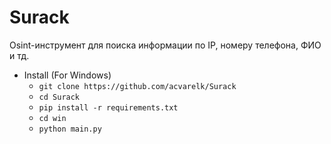 # Surack
Osint-инструмент для поиска информации по IP, номеру телефона, ФИО и тд.

- Install (For Windows)
    - ```git clone https://github.com/acvarelk/Surack```
    - ```cd Surack```
    - ```pip install -r requirements.txt```
    - ```cd win```
    - ```python main.py```
  
